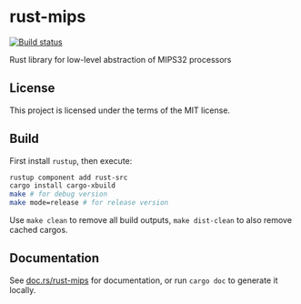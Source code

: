 # rust-mips

[![Build status](https://travis-ci.org/Harry-Chen/rust-mips.svg?branch=master)](https://travis-ci.org/Harry-Chen/rust-mips)

Rust library for low-level abstraction of MIPS32 processors

## License

This project is licensed under the terms of the MIT license.

## Build

First install `rustup`, then execute:

```bash
rustup component add rust-src
cargo install cargo-xbuild
make # for debug version
make mode=release # for release version
```

Use `make clean` to remove all build outputs, `make dist-clean` to also remove cached cargos.

## Documentation

See [doc.rs/rust-mips](<https://docs.rs/crate/rust-mips/>) for documentation, or run `cargo doc` to generate it locally.
